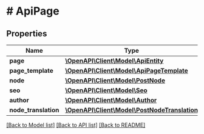 # # ApiPage

## Properties

Name | Type | Description | Notes
------------ | ------------- | ------------- | -------------
**page** | [**\OpenAPI\Client\Model\ApiEntity**](ApiEntity.md) |  | [optional]
**page_template** | [**\OpenAPI\Client\Model\ApiPageTemplate**](ApiPageTemplate.md) |  | [optional]
**node** | [**\OpenAPI\Client\Model\PostNode**](PostNode.md) |  | [optional]
**seo** | [**\OpenAPI\Client\Model\Seo**](Seo.md) |  | [optional]
**author** | [**\OpenAPI\Client\Model\Author**](Author.md) |  | [optional]
**node_translation** | [**\OpenAPI\Client\Model\PostNodeTranslation**](PostNodeTranslation.md) |  | [optional]

[[Back to Model list]](../../README.md#models) [[Back to API list]](../../README.md#endpoints) [[Back to README]](../../README.md)
